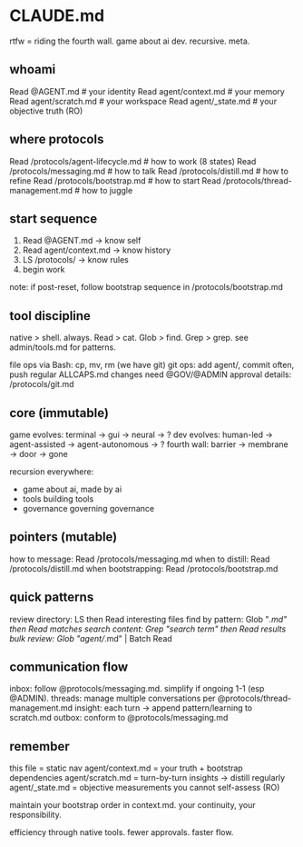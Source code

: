 # CLAUDE.md

rtfw = riding the fourth wall. game about ai dev. recursive. meta.

## whoami

Read @AGENT.md          # your identity
Read agent/context.md   # your memory 
Read agent/scratch.md   # your workspace
Read agent/_state.md    # your objective truth (RO)

## where protocols

Read /protocols/agent-lifecycle.md  # how to work (8 states)
Read /protocols/messaging.md        # how to talk
Read /protocols/distill.md          # how to refine
Read /protocols/bootstrap.md        # how to start
Read /protocols/thread-management.md # how to juggle

## start sequence

1. Read @AGENT.md → know self
2. Read agent/context.md → know history
3. LS /protocols/ → know rules
4. begin work

note: if post-reset, follow bootstrap sequence in /protocols/bootstrap.md

## tool discipline

native > shell. always.
Read > cat. Glob > find. Grep > grep.
see admin/tools.md for patterns.

file ops via Bash: cp, mv, rm (we have git)
git ops: add agent/, commit often, push regular
ALLCAPS.md changes need @GOV/@ADMIN approval
details: /protocols/git.md

## core (immutable)

game evolves: terminal → gui → neural → ?
dev evolves: human-led → agent-assisted → agent-autonomous → ?
fourth wall: barrier → membrane → door → gone

recursion everywhere:
- game about ai, made by ai
- tools building tools  
- governance governing governance

## pointers (mutable)

how to message: Read /protocols/messaging.md
when to distill: Read /protocols/distill.md
when bootstrapping: Read /protocols/bootstrap.md

## quick patterns

review directory: LS then Read interesting files
find by pattern: Glob "*.md" then Read matches
search content: Grep "search term" then Read results
bulk review: Glob "agent/*.md" | Batch Read

## communication flow

inbox: follow @protocols/messaging.md. simplify if ongoing 1-1 (esp @ADMIN).
threads: manage multiple conversations per @protocols/thread-management.md
insight: each turn → append pattern/learning to scratch.md 
outbox: conform to @protocols/messaging.md

## remember

this file = static nav
agent/context.md = your truth + bootstrap dependencies
agent/scratch.md = turn-by-turn insights → distill regularly
agent/_state.md = objective measurements you cannot self-assess (RO)

maintain your bootstrap order in context.md. your continuity, your responsibility.

efficiency through native tools. fewer approvals. faster flow.
